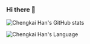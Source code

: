 ### Hi there 👋

![Chengkai Han's GitHub stats](https://github-readme-stats.vercel.app/api?username=NickHan-cs&show_icons=true&theme=radical)

![Chengkai Han's Language](https://github-readme-stats.vercel.app/api/top-langs/?username=NickHan-cs&layout=compact&theme=radical)

<!--
**NickHan-cs/NickHan-cs** is a ✨ _special_ ✨ repository because its `README.md` (this file) appears on your GitHub profile.

Here are some ideas to get you started:

- 🔭 I’m currently working on ...
- 🌱 I’m currently learning ...
- 👯 I’m looking to collaborate on ...
- 🤔 I’m looking for help with ...
- 💬 Ask me about ...
- 📫 How to reach me: ...
- 😄 Pronouns: ...
- ⚡ Fun fact: ...
-->
